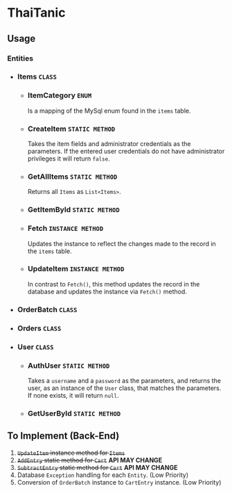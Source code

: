 # ThaiTanic

## Usage

### Entities
- ### Items `CLASS`
  - ### ItemCategory `ENUM` <br>
    Is a mapping of the MySql enum found in the `items` table.
  - ### CreateItem `STATIC METHOD` <br>
    Takes the item fields and administrator credentials as the parameters. If the entered user credentials do not have administrator privileges it will return `false`.
  - ### GetAllItems `STATIC METHOD` <br>
    Returns all `Items` as `List<Items>`.
  - ### GetItemById `STATIC METHOD` <br>
  - ### Fetch `INSTANCE METHOD` <br>
    Updates the instance to reflect the changes made to the record in the `items` table.
  - ### UpdateItem `INSTANCE METHOD` <br>
    In contrast to `Fetch()`, this method updates the record in the database and updates the instance via `Fetch()` method.

- ### OrderBatch `CLASS`
- ### Orders `CLASS`
- ### User `CLASS`
  - ### AuthUser `STATIC METHOD` <br>
    Takes a `username` and a `password` as the parameters, and returns the user, as an instance of the `User` class, that matches the parameters. If none exists, it will return `null`.
  - ### GetUserById `STATIC METHOD` <br>

## To Implement (Back-End)
 1. ~~`UpdateItem` instance method for `Items`~~
 2. ~~`AddEntry` static method for `Cart`~~ **API MAY CHANGE**
 3. ~~`SubtractEntry` static method for `Cart`~~ **API MAY CHANGE**
 4. Database `Exception` handling for each `Entity`. (Low Priority)
 5. Conversion of `OrderBatch` instance to `CartEntry` instance. (Low Priority)